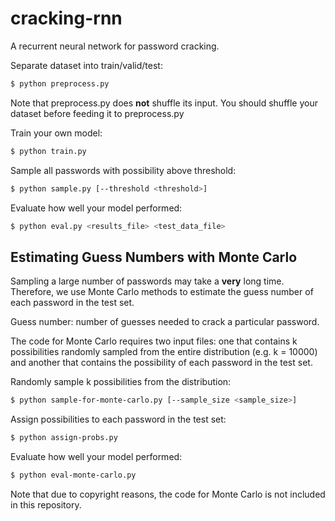 # cracking-rnn
A recurrent neural network for password cracking.



Separate dataset into train/valid/test: 

```sh
$ python preprocess.py
```

Note that preprocess.py does **not** shuffle its input. You should shuffle your dataset before feeding it to preprocess.py



Train your own model: 

```sh
$ python train.py
```



Sample all passwords with possibility above threshold: 

```sh
$ python sample.py [--threshold <threshold>]
```



Evaluate how well your model performed: 

```sh
$ python eval.py <results_file> <test_data_file>
```



## Estimating Guess Numbers with Monte Carlo

Sampling a large number of passwords may take a **very** long time. Therefore, we use Monte Carlo methods to estimate the guess number of each password in the test set. 

Guess number: number of guesses needed to crack a particular password. 



The code for Monte Carlo requires two input files: one that contains k possibilities randomly sampled from the entire distribution (e.g. k = 10000) and another that contains the possibility of each password in the test set. 



Randomly sample k possibilities from the distribution: 

```bash
$ python sample-for-monte-carlo.py [--sample_size <sample_size>]
```



Assign possibilities to each password in the test set: 

```bash
$ python assign-probs.py
```



Evaluate how well your model performed: 

```bash
$ python eval-monte-carlo.py
```



Note that due to copyright reasons, the code for Monte Carlo is not included in this repository. 

